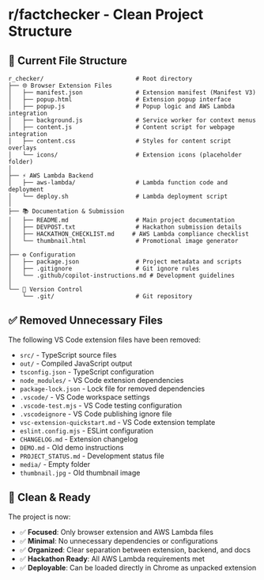 # r/factchecker - Clean Project Structure

## 📁 Current File Structure

```
r_checker/                          # Root directory
├── 🌐 Browser Extension Files
│   ├── manifest.json               # Extension manifest (Manifest V3)
│   ├── popup.html                  # Extension popup interface
│   ├── popup.js                    # Popup logic and AWS Lambda integration
│   ├── background.js               # Service worker for context menus
│   ├── content.js                  # Content script for webpage integration
│   ├── content.css                 # Styles for content script overlays
│   └── icons/                      # Extension icons (placeholder folder)
│
├── ⚡ AWS Lambda Backend
│   ├── aws-lambda/                 # Lambda function code and deployment
│   └── deploy.sh                   # Lambda deployment script
│
├── 📚 Documentation & Submission
│   ├── README.md                   # Main project documentation
│   ├── DEVPOST.txt                 # Hackathon submission details
│   ├── HACKATHON_CHECKLIST.md     # AWS Lambda compliance checklist
│   └── thumbnail.html              # Promotional image generator
│
├── ⚙️ Configuration
│   ├── package.json                # Project metadata and scripts
│   ├── .gitignore                  # Git ignore rules
│   └── .github/copilot-instructions.md # Development guidelines
│
└── 🔄 Version Control
    └── .git/                       # Git repository
```

## ✅ Removed Unnecessary Files

The following VS Code extension files have been removed:
- `src/` - TypeScript source files
- `out/` - Compiled JavaScript output  
- `tsconfig.json` - TypeScript configuration
- `node_modules/` - VS Code extension dependencies
- `package-lock.json` - Lock file for removed dependencies
- `.vscode/` - VS Code workspace settings
- `.vscode-test.mjs` - VS Code testing configuration
- `.vscodeignore` - VS Code publishing ignore file
- `vsc-extension-quickstart.md` - VS Code extension template
- `eslint.config.mjs` - ESLint configuration
- `CHANGELOG.md` - Extension changelog
- `DEMO.md` - Old demo instructions
- `PROJECT_STATUS.md` - Development status file
- `media/` - Empty folder
- `thumbnail.jpg` - Old thumbnail image

## 🎯 Clean & Ready

The project is now:
- ✅ **Focused**: Only browser extension and AWS Lambda files
- ✅ **Minimal**: No unnecessary dependencies or configurations
- ✅ **Organized**: Clear separation between extension, backend, and docs
- ✅ **Hackathon Ready**: All AWS Lambda requirements met
- ✅ **Deployable**: Can be loaded directly in Chrome as unpacked extension
